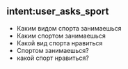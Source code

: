 ## intent:user_asks_sport
- Каким видом спорта занимаешься
- Каким спортом занимаешься
- Какой вид спорта нравиться
- Спортом занимаешься?
- какой спорт нравиться?